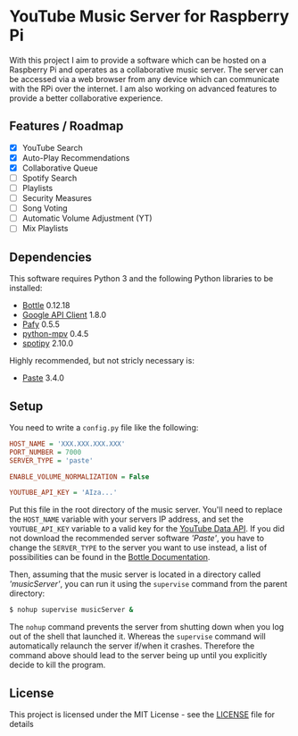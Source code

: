 # YouTube Music Server for Raspberry Pi
With this project I aim to provide a software which can be hosted on a Raspberry Pi and operates as a collaborative music server.
The server can be accessed via a web browser from any device which can communicate with the RPi over the internet.
I am also working on advanced features to provide a better collaborative experience.

## Features / Roadmap
* [x] YouTube Search
* [x] Auto-Play Recommendations
* [x] Collaborative Queue
* [ ] Spotify Search
* [ ] Playlists
* [ ] Security Measures
* [ ] Song Voting
* [ ] Automatic Volume Adjustment (YT)
* [ ] Mix Playlists

## Dependencies
This software requires Python 3 and the following Python libraries to be installed:
* [Bottle](https://bottlepy.org/docs/stable) 0.12.18
* [Google API Client](https://googleapis.github.io/google-api-python-client) 1.8.0
* [Pafy](https://pypi.org/project/pafy) 0.5.5
* [python-mpv](https://github.com/jaseg/python-mpv) 0.4.5
* [spotipy](https://github.com/plamere/spotipy) 2.10.0

Highly recommended, but not stricly necessary is:
* [Paste](https://pypi.org/project/Paste) 3.4.0

## Setup
You need to write a `config.py` file like the following:
```ini
HOST_NAME = 'XXX.XXX.XXX.XXX'
PORT_NUMBER = 7000
SERVER_TYPE = 'paste'

ENABLE_VOLUME_NORMALIZATION = False

YOUTUBE_API_KEY = 'AIza...'
```
Put this file in the root directory of the music server.
You'll need to replace the `HOST_NAME` variable with your servers IP address,
and set the `YOUTUBE_API_KEY` variable to a valid key for the [YouTube Data API](https://developers.google.com/youtube/v3).
If you did not download the recommended server software *'Paste'*,
you have to change the `SERVER_TYPE` to the server you want to use instead,
a list of possibilities can be found in the [Bottle Documentation](https://bottlepy.org/docs/stable/deployment.html#switching-the-server-backend).

Then, assuming that the music server is located in a directory called *'musicServer'*,
you can run it using the `supervise` command from the parent directory:
```bash
$ nohup supervise musicServer &
```
The `nohup` command prevents the server from shutting down when you log out of the shell that launched it.
Whereas the `supervise` command will automatically relaunch the server if/when it crashes.
Therefore the command above should lead to the server being up until you explicitly decide to kill the program.

## License
This project is licensed under the MIT License - see the [LICENSE](LICENSE) file for details
